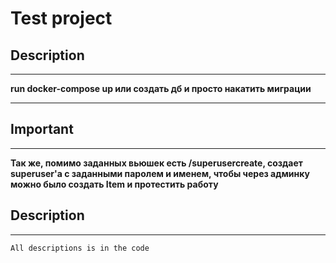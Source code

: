 # Test project
## Description
______
**run docker-compose up или создать дб и просто накатить миграции**
_____
## Important
_____
**Так же, помимо заданных вьюшек есть /superusercreate, создает superuser'а c заданными паролем и именем,
чтобы через админку можно было создать Item и протестить работу**

## Description
_____
`All descriptions is in the code`